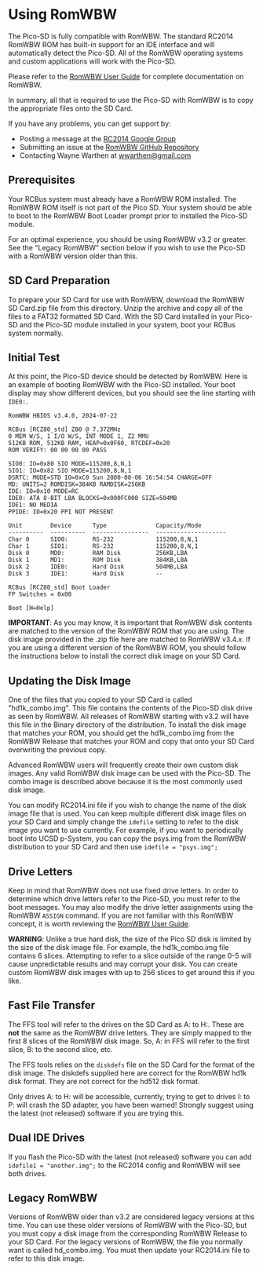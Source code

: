 # Using RomWBW

The Pico-SD is fully compatible with RomWBW.  The standard RC2014 RomWBW ROM has
built-in support for an IDE interface and will automatically detect the Pico-SD.
All of the RomWBW operating systems and custom applications will work with the
Pico-SD.

Please refer to the
[RomWBW User Guide](https://github.com/wwarthen/RomWBW/blob/master/Doc/RomWBW%20User%20Guide.pdf)
for complete documentation on RomWBW.

In summary, all that is required to use the Pico-SD with RomWBW is to copy the
appropriate files onto the SD Card.

If you have any problems, you can get support by:

- Posting a message at the [RC2014 Google Group](https://groups.google.com/g/rc2014-z80)
- Submitting an issue at the [RomWBW GitHub Repository](https://github.com/wwarthen/RomWBW)
- Contacting Wayne Warthen at wwarthen@gmail.com

## Prerequisites

Your RCBus system must already have a RomWBW ROM installed.  The RomWBW
ROM itself is not part of the Pico SD.  Your system should be able to boot to the RomWBW
Boot Loader prompt prior to installed the Pico-SD module.

For an optimal experience, you should be using RomWBW v3.2 or greater.  See the "Legacy RomWBW"
section below if you wish to use the Pico-SD with a RomWBW version older than this.

## SD Card Preparation

To prepare your SD Card for use with RomWBW, download the RomWBW SD Card.zip file
from this directory.  Unzip the archive and copy all of the files to a FAT32 formatted
SD Card.  With the SD Card installed in your Pico-SD and the Pico-SD module installed
in your system, boot your RCBus system normally.

## Initial Test

At this point, the Pico-SD device should be detected by RomWBW.  Here is an example
of booting RomWBW with the Pico-SD installed.  Your boot display may show different
devices, but you should see the line starting with `IDE0:`.

```
RomWBW HBIOS v3.4.0, 2024-07-22

RCBus [RCZ80_std] Z80 @ 7.372MHz
0 MEM W/S, 1 I/O W/S, INT MODE 1, Z2 MMU
512KB ROM, 512KB RAM, HEAP=0x0F60, RTCDEF=0x20
ROM VERIFY: 00 00 00 00 PASS

SIO0: IO=0x80 SIO MODE=115200,8,N,1
SIO1: IO=0x82 SIO MODE=115200,8,N,1
DSRTC: MODE=STD IO=0xC0 Sun 2000-08-06 16:54:54 CHARGE=OFF
MD: UNITS=2 ROMDISK=384KB RAMDISK=256KB
IDE: IO=0x10 MODE=RC
IDE0: ATA 8-BIT LBA BLOCKS=0x000FC000 SIZE=504MB
IDE1: NO MEDIA
PPIDE: IO=0x20 PPI NOT PRESENT

Unit        Device      Type              Capacity/Mode
----------  ----------  ----------------  --------------------
Char 0      SIO0:       RS-232            115200,8,N,1
Char 1      SIO1:       RS-232            115200,8,N,1
Disk 0      MD0:        RAM Disk          256KB,LBA
Disk 1      MD1:        ROM Disk          384KB,LBA
Disk 2      IDE0:       Hard Disk         504MB,LBA
Disk 3      IDE1:       Hard Disk         --

RCBus [RCZ80_std] Boot Loader
FP Switches = 0x00

Boot [H=Help]
```

**IMPORTANT**: As you may know, it is important that RomWBW disk contents are
matched to the version of the RomWBW ROM that you are using.  The disk image
provided in the .zip file here are matched to RomWBW v3.4.x.  If you are using
a different version of the RomWBW ROM, you should follow the instructions
below to install the correct disk image on your SD Card.

## Updating the Disk Image

One of the files that you copied to your SD Card is called "hd1k_combo.img".
This file contains the contents of the Pico-SD disk drive as seen by RomWBW.
All releases of RomWBW starting with v3.2 will have this file in the Binary
directory of the distribution.  To install the disk image that matches your
ROM, you should get the hd1k_combo.img from the RomWBW Release that
matches your ROM and copy that onto your SD Card overwriting the previous
copy.

Advanced RomWBW users will frequently create their own custom
disk images.  Any valid RomWBW disk image can be used with the Pico-SD.
The combo image is described above because it is the most commonly used
disk image.

You can modify RC2014.ini file if you wish to change the name of the
disk image file that is used.  You can keep multiple
different disk image files on your SD Card and simply change the
`idefile` setting to refer to the disk image you want to use currently.
For example, if you want to periodically boot into UCSD p-System,
you can copy the psys.img from the RomWBW distribution to your SD
Card and then use `idefile = "psys.img";`


## Drive Letters

Keep in mind that RomWBW does not use fixed drive letters.  In order to
determine which drive letters refer to the Pico-SD, you must refer to
the boot messages.  You may also modify the drive letter assignments
using the RomWBW `ASSIGN` command.  If you are not familiar with this
RomWBW concept, it is worth reviewing the
[RomWBW User Guide](https://github.com/wwarthen/RomWBW/blob/master/Doc/RomWBW%20User%20Guide.pdf).

**WARNING**: Unlike a true hard disk, the size of the Pico SD disk is
limited by the size of the disk image file.  For example, the
hd1k_combo.img file contains 6 slices.  Attempting to refer to a
slice outside of the range 0-5 will cause unpredictable results
and may corrupt your disk.  You can create custom RomWBW disk
images with up to 256 slices to get around this if you like.

## Fast File Transfer

The FFS tool will refer to the drives on the SD Card as A: to H:.  These
are **not** the same as the RomWBW drive letters.  They are simply mapped
to the first 8 slices of the RomWBW disk image.  So, A: in FFS will refer
to the first slice, B: to the second slice, etc.

The FFS tools relies on the `diskdefs` file on the SD Card for the format
of the disk image.  The diskdefs supplied here are correct for the RomWBW
hd1k disk format.  They are not correct for the hd512 disk format.

Only drives A: to H: will be accessible, currently, trying to get to drives
I: to P: will crash the SD adapter, you have been warned!
Strongly suggest using the latest (not released) software if you are trying this.

## Dual IDE Drives

If you flash the Pico-SD  with the latest (not released) software you can add 
`idefile1 = "another.img";` to the RC2014 config and RomWBW will see both
drives.

## Legacy RomWBW

Versions of RomWBW older than v3.2 are considered legacy versions at this time.
You can use these older versions of RomWBW with the Pico-SD, but you must copy
a disk image from the corresponding RomWBW Release to your SD Card.  For the
legacy versions of RomWBW, the file you normally want is called hd_combo.img.
You must then update your RC2014.ini file to refer to this disk image.
